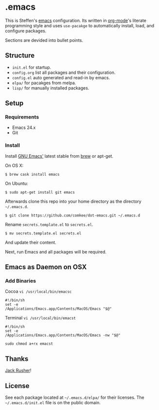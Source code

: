 # .emacs

This is Steffen's [emacs](https://www.gnu.org/software/emacs/) configuration. Its written in [org-mode](https://orgmode.org/)'s literate programming style and uses `use-pacakge` to automatically install, load, and configure packages.

Sections are devided into bullet points.

## Structure

* `init.el` for startup.
* `config.org` list all packages and their configuration.
* `config.el` auto generated and read-in by emacs.
* `elpa/` for pacakges from melpa.
* `lisp/` for manually installed packages.

## Setup

### Requirements

* Emacs 24.x
* Git

### Install

Install [GNU Emacs'](https://www.gnu.org/software/emacs/) latest stable from [brew](http://brew.sh/) or apt-get.

On OS X:
```
$ brew cask install emacs
```
On Ubuntu:
```
$ sudo apt-get install git emacs
```

Afterwards clone this repo into your home directory as the directory `~/.emacs.d`.

```
$ git clone https://github.com/comkee/dot-emacs.git ~/.emacs.d
```
Rename `secrets.template.el` to `secrets.el`.
```
$ mv secrets.template.el secrets.el
```
And update their content.

Next, run Emacs and all packages will be required.

## Emacs as Daemon on OSX

### Add Binaries
Cocoa `vi /usr/local/bin/emacsc`

```
#!/bin/sh
set -e
/Applications/Emacs.app/Contents/MacOS/Emacs "$@"
```

Terminal `vi /usr/local/bin/emacst`
```
#!/bin/sh
set -e
/Applications/Emacs.app/Contents/MacOS/Emacs -nw "$@"
```

`sudo chmod a+rx emacst`

## Thanks

[Jack Rusher](https://github.com/jackrusher)!

## License

See each package located at `~/.emacs.d/elpa/` for their licenses. The `~/.emacs.d/init.el` file is on the public domain.
